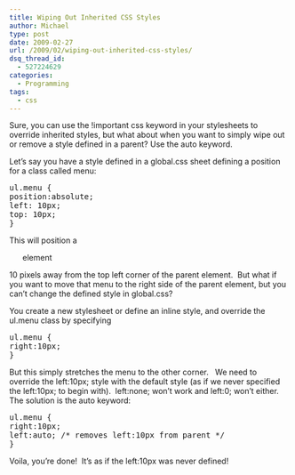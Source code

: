 ```yaml
---
title: Wiping Out Inherited CSS Styles
author: Michael
type: post
date: 2009-02-27
url: /2009/02/wiping-out-inherited-css-styles/
dsq_thread_id:
  - 527224629
categories:
  - Programming
tags:
  - css
---
```

Sure, you can use the !important css keyword in your stylesheets to override inherited styles, but what about when you want to simply wipe out or remove a style defined in a parent? Use the auto keyword.

Let&#8217;s say you have a style defined in a global.css sheet defining a position for a class called menu:

<pre class="brush: css; title: ; notranslate" title="">ul.menu {
position:absolute;
left: 10px;
top: 10px;
}
</pre>

This will position a <ul class=&#8221;menu&#8221;> element</ul> 10 pixels away from the top left corner of the parent element.  But what if you want to move that menu to the right side of the parent element, but you can&#8217;t change the defined style in global.css?

You create a new stylesheet or define an inline style, and override the ul.menu class by specifying

<pre class="brush: css; title: ; notranslate" title="">ul.menu {
right:10px;
}
</pre>

But this simply stretches the menu to the other corner.   We need to override the left:10px; style with the default style (as if we never specified the left:10px; to begin with).  left:none; won&#8217;t work and left:0; won&#8217;t either.  The solution is the auto keyword:

<pre class="brush: css; title: ; notranslate" title="">ul.menu {
right:10px;
left:auto; /* removes left:10px from parent */
}
</pre>

Voila, you&#8217;re done!  It&#8217;s as if the left:10px was never defined!
